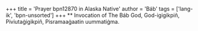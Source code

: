 +++
title = 'Prayer bpn12870 in Alaska Native'
author = 'Báb'
tags = ['lang-ik', 'bpn-unsorted']
+++
** Invocation of The Báb
God, God-igigikpiñ, Piviutaġigikpiñ, Pisramaaġaatin uummatiġma.
